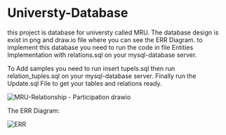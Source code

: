 # Universty-Database
this project is database for universty called MRU.
The database design is exist in png and draw.io file where you can see the ERR Diagram.
to implement this database you need to run the code in file Entities Implementation with relations.sql on your mysql-database server.

To Add samples you need to 
run insert tupels.sql then run relation_tuples.sql on your mysql-database server.
Finally run the Update.sql File to get your tables and relations ready.

![MRU-Relationship - Participation drawio](https://user-images.githubusercontent.com/69634124/148282658-71dee5a9-8a9d-40fc-91ce-8fb19b65a189.png)

The ERR Diagram:

![ERR](https://user-images.githubusercontent.com/69634124/148282786-7001cdfa-a8c0-4a7d-b66e-ceea47ccedde.png)
